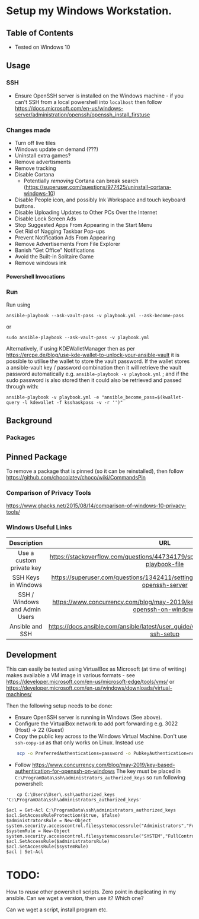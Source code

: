 
# Setup my Windows Workstation.

## Table of Contents

<!-- TocDown Begin -->
<!-- TocDown End -->


* Tested on Windows 10

## Usage

### SSH

* Ensure OpenSSH server is installed on the Windows machine - if you can't SSH from a local powershell into `localhost` then follow https://docs.microsoft.com/en-us/windows-server/administration/openssh/openssh_install_firstuse

### Changes made

* Turn off live tiles
* Windows update on demand (???)
* Uninstall extra games?
* Remove advertisments
* Remove tracking
* Disable Cortana
  * Potentially _removing_ Cortana can break search (https://superuser.com/questions/977425/uninstall-cortana-windows-10)
* Disable People icon, and possibly Ink Workspace and touch keyboard buttons.
* Disable Uploading Updates to Other PCs Over the Internet
* Disable Lock Screen Ads
* Stop Suggested Apps From Appearing in the Start Menu
* Get Rid of Nagging Taskbar Pop-ups
* Prevent Notification Ads From Appearing
* Remove Advertisements From File Explorer
* Banish “Get Office” Notifications
* Avoid the Built-in Solitaire Game
* Remove windows ink

#### Powershell Invocations


### Run

Run using

    ansible-playbook --ask-vault-pass -v playbook.yml --ask-become-pass

or

    sudo ansible-playbook --ask-vault-pass -v playbook.yml

Alternatively, if using KDEWalletManager then as per https://ercpe.de/blog/use-kde-wallet-to-unlock-your-ansible-vault it is possible to utilise the wallet to store the vault password. If the wallet stores a ansible-vault key / password combination then it will retrieve the vault password automatically e.g. `ansible-playbook -v playbook.yml` ; and if the sudo password is also stored then it could also be retrieved and passed through with:

    ansible-playbook -v playbook.yml -e "ansible_become_pass=$(kwallet-query -l kdewallet -f ksshaskpass -v -r '')"



## Background

### Packages


## Pinned Package

To remove a package that is pinned (so it can be reinstalled), then follow https://github.com/chocolatey/choco/wiki/CommandsPin

### Comparison of Privacy Tools

https://www.ghacks.net/2015/08/14/comparison-of-windows-10-privacy-tools/

### Windows Useful Links

| **Description** | **URL** |
|:-:|:-:|
| Use a custom private key  | https://stackoverflow.com/questions/44734179/specifying-ssh-key-in-ansible-playbook-file  |
| SSH Keys in Windows  | https://superuser.com/questions/1342411/setting-ssh-keys-on-windows-10-openssh-server  |
| SSH / Windows and Admin Users | https://www.concurrency.com/blog/may-2019/key-based-authentication-for-openssh-on-windows |
| Ansible and SSH  | https://docs.ansible.com/ansible/latest/user_guide/windows_setup.html#windows-ssh-setup  |



## Development

This can easily be tested using VirtualBox as Microsoft (at time of writing) makes available a VM image in various formats - see https://developer.microsoft.com/en-us/microsoft-edge/tools/vms/  or https://developer.microsoft.com/en-us/windows/downloads/virtual-machines/

Then the following setup needs to be done:

* Ensure OpenSSH server is running in Windows (See above).
* Configure the VirtualBox network to add port forwarding e.g. 3022 (Host) -> 22 (Guest)
* Copy the public key across to the Windows Virtual Machine. Don't use `ssh-copy-id` as that only works on Linux. Instead use

``` sh
    scp -o PreferredAuthentications=password -o PubkeyAuthentication=no -P 3022 ~/.ssh/id_rsa_windows.pub "User@192.168.42.1:C:\Users\User\.ssh\authorized_keys"
```


* Follow https://www.concurrency.com/blog/may-2019/key-based-authentication-for-openssh-on-windows
  The key must be placed in `C:\ProgramData\ssh\administrators_authorized_keys` so run following powershell:

```
    cp C:\Users\User\.ssh\authorized_keys 'C:\ProgramData\ssh\administrators_authorized_keys'
```

```
$acl = Get-Acl C:\ProgramData\ssh\administrators_authorized_keys
$acl.SetAccessRuleProtection($true, $false)
$administratorsRule = New-Object system.security.accesscontrol.filesystemaccessrule("Administrators","FullControl","Allow")
$systemRule = New-Object system.security.accesscontrol.filesystemaccessrule("SYSTEM","FullControl","Allow")
$acl.SetAccessRule($administratorsRule)
$acl.SetAccessRule($systemRule)
$acl | Set-Acl
```



# TODO:

How to _reuse_ other powershell scripts. Zero point in duplicating in my ansible. Can we wget a version, then use it? Which one?

Can we wget a script, install program etc.
